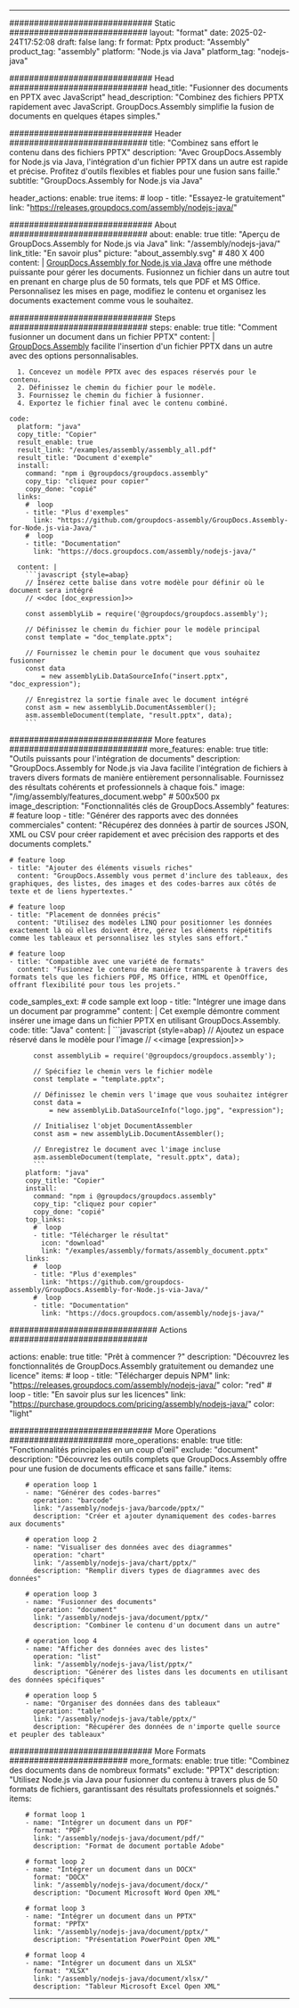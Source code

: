 



---
############################# Static ############################
layout: "format"
date:  2025-02-24T17:52:08
draft: false
lang: fr
format: Pptx
product: "Assembly"
product_tag: "assembly"
platform: "Node.js via Java"
platform_tag: "nodejs-java"

############################# Head ############################
head_title: "Fusionner des documents en PPTX avec JavaScript"
head_description: "Combinez des fichiers PPTX rapidement avec JavaScript. GroupDocs.Assembly simplifie la fusion de documents en quelques étapes simples."

############################# Header ############################
title: "Combinez sans effort le contenu dans des fichiers PPTX" 
description: "Avec GroupDocs.Assembly for Node.js via Java, l'intégration d'un fichier PPTX dans un autre est rapide et précise. Profitez d'outils flexibles et fiables pour une fusion sans faille."
subtitle: "GroupDocs.Assembly for Node.js via Java" 

header_actions:
  enable: true
  items:
    #  loop
    - title: "Essayez-le gratuitement"
      link: "https://releases.groupdocs.com/assembly/nodejs-java/"
      
############################# About ############################
about:
    enable: true
    title: "Aperçu de GroupDocs.Assembly for Node.js via Java"
    link: "/assembly/nodejs-java/"
    link_title: "En savoir plus"
    picture: "about_assembly.svg" # 480 X 400
    content: |
       [GroupDocs.Assembly for Node.js via Java](/assembly/nodejs-java/) offre une méthode puissante pour gérer les documents. Fusionnez un fichier dans un autre tout en prenant en charge plus de 50 formats, tels que PDF et MS Office. Personnalisez les mises en page, modifiez le contenu et organisez les documents exactement comme vous le souhaitez.

############################# Steps ############################
steps:
    enable: true
    title: "Comment fusionner un document dans un fichier PPTX"
    content: |
      [GroupDocs.Assembly](/assembly/nodejs-java/) facilite l'insertion d'un fichier PPTX dans un autre avec des options personnalisables.
      
      1. Concevez un modèle PPTX avec des espaces réservés pour le contenu.
      2. Définissez le chemin du fichier pour le modèle.
      3. Fournissez le chemin du fichier à fusionner.
      4. Exportez le fichier final avec le contenu combiné.
   
    code:
      platform: "java"
      copy_title: "Copier"
      result_enable: true
      result_link: "/examples/assembly/assembly_all.pdf"
      result_title: "Document d'exemple"
      install:
        command: "npm i @groupdocs/groupdocs.assembly"
        copy_tip: "cliquez pour copier"
        copy_done: "copié"
      links:
        #  loop
        - title: "Plus d'exemples"
          link: "https://github.com/groupdocs-assembly/GroupDocs.Assembly-for-Node.js-via-Java/"
        #  loop
        - title: "Documentation"
          link: "https://docs.groupdocs.com/assembly/nodejs-java/"
          
      content: |
        ```javascript {style=abap}
        // Insérez cette balise dans votre modèle pour définir où le document sera intégré
        // <<doc [doc_expression]>>
    
        const assemblyLib = require('@groupdocs/groupdocs.assembly');

        // Définissez le chemin du fichier pour le modèle principal
        const template = "doc_template.pptx";

        // Fournissez le chemin pour le document que vous souhaitez fusionner
        const data 
            = new assemblyLib.DataSourceInfo("insert.pptx", "doc_expression");

        // Enregistrez la sortie finale avec le document intégré
        const asm = new assemblyLib.DocumentAssembler();
        asm.assembleDocument(template, "result.pptx", data);
        ```           

############################# More features ############################
more_features:
  enable: true
  title: "Outils puissants pour l'intégration de documents"
  description: "GroupDocs.Assembly for Node.js via Java facilite l'intégration de fichiers à travers divers formats de manière entièrement personnalisable. Fournissez des résultats cohérents et professionnels à chaque fois."
  image: "/img/assembly/features_document.webp" # 500x500 px
  image_description: "Fonctionnalités clés de GroupDocs.Assembly"
  features:
    # feature loop
    - title: "Générer des rapports avec des données commerciales"
      content: "Récupérez des données à partir de sources JSON, XML ou CSV pour créer rapidement et avec précision des rapports et des documents complets."

    # feature loop
    - title: "Ajouter des éléments visuels riches"
      content: "GroupDocs.Assembly vous permet d'inclure des tableaux, des graphiques, des listes, des images et des codes-barres aux côtés de texte et de liens hypertextes."

    # feature loop
    - title: "Placement de données précis"
      content: "Utilisez des modèles LINQ pour positionner les données exactement là où elles doivent être, gérez les éléments répétitifs comme les tableaux et personnalisez les styles sans effort."

    # feature loop
    - title: "Compatible avec une variété de formats"
      content: "Fusionnez le contenu de manière transparente à travers des formats tels que les fichiers PDF, MS Office, HTML et OpenOffice, offrant flexibilité pour tous les projets."
      
  code_samples_ext:
    # code sample ext loop
    - title: "Intégrer une image dans un document par programme"
      content: |
        Cet exemple démontre comment insérer une image dans un fichier PPTX en utilisant GroupDocs.Assembly.
      code:
        title: "Java"
        content: |
          ```javascript {style=abap}
          // Ajoutez un espace réservé dans le modèle pour l'image
          // <<image [expression]>>
          
          const assemblyLib = require('@groupdocs/groupdocs.assembly');

          // Spécifiez le chemin vers le fichier modèle
          const template = "template.pptx";

          // Définissez le chemin vers l'image que vous souhaitez intégrer
          const data =
              = new assemblyLib.DataSourceInfo("logo.jpg", "expression");

          // Initialisez l'objet DocumentAssembler
          const asm = new assemblyLib.DocumentAssembler();

          // Enregistrez le document avec l'image incluse
          asm.assembleDocument(template, "result.pptx", data);
          ```
        platform: "java"
        copy_title: "Copier"
        install:
          command: "npm i @groupdocs/groupdocs.assembly"
          copy_tip: "cliquez pour copier"
          copy_done: "copié"
        top_links:
          #  loop
          - title: "Télécharger le résultat"
            icon: "download"
            link: "/examples/assembly/formats/assembly_document.pptx"
        links:
          #  loop
          - title: "Plus d'exemples"
            link: "https://github.com/groupdocs-assembly/GroupDocs.Assembly-for-Node.js-via-Java/"
          #  loop
          - title: "Documentation"
            link: "https://docs.groupdocs.com/assembly/nodejs-java/"
            

            


############################## Actions ############################

actions:
  enable: true
  title: "Prêt à commencer ?"
  description: "Découvrez les fonctionnalités de GroupDocs.Assembly gratuitement ou demandez une licence"
  items:
    #  loop
    - title: "Télécharger depuis NPM"
      link: "https://releases.groupdocs.com/assembly/nodejs-java/"
      color: "red"
        #  loop
    - title: "En savoir plus sur les licences"
      link: "https://purchase.groupdocs.com/pricing/assembly/nodejs-java/"
      color: "light"


############################# More Operations #####################
more_operations:
    enable: true
    title: "Fonctionnalités principales en un coup d'œil"
    exclude: "document"
    description: "Découvrez les outils complets que GroupDocs.Assembly offre pour une fusion de documents efficace et sans faille."
    items: 
          
        # operation loop 1
        - name: "Générer des codes-barres"
          operation: "barcode"
          link: "/assembly/nodejs-java/barcode/pptx/"
          description: "Créer et ajouter dynamiquement des codes-barres aux documents"

        # operation loop 2
        - name: "Visualiser des données avec des diagrammes"
          operation: "chart"
          link: "/assembly/nodejs-java/chart/pptx/"
          description: "Remplir divers types de diagrammes avec des données"

        # operation loop 3
        - name: "Fusionner des documents"
          operation: "document"
          link: "/assembly/nodejs-java/document/pptx/"
          description: "Combiner le contenu d'un document dans un autre"

        # operation loop 4
        - name: "Afficher des données avec des listes"
          operation: "list"
          link: "/assembly/nodejs-java/list/pptx/"
          description: "Générer des listes dans les documents en utilisant des données spécifiques"

        # operation loop 5
        - name: "Organiser des données dans des tableaux"
          operation: "table"
          link: "/assembly/nodejs-java/table/pptx/"
          description: "Récupérer des données de n'importe quelle source et peupler des tableaux"
         
          
############################# More Formats ########################
more_formats:
    enable: true
    title: "Combinez des documents dans de nombreux formats"
    exclude: "PPTX"
    description: "Utilisez Node.js via Java pour fusionner du contenu à travers plus de 50 formats de fichiers, garantissant des résultats professionnels et soignés."
    items: 
          
        # format loop 1
        - name: "Intégrer un document dans un PDF"
          format: "PDF"
          link: "/assembly/nodejs-java/document/pdf/"
          description: "Format de document portable Adobe"
          
        # format loop 2
        - name: "Intégrer un document dans un DOCX"
          format: "DOCX"
          link: "/assembly/nodejs-java/document/docx/"
          description: "Document Microsoft Word Open XML"
          
        # format loop 3
        - name: "Intégrer un document dans un PPTX"
          format: "PPTX"
          link: "/assembly/nodejs-java/document/pptx/"
          description: "Présentation PowerPoint Open XML"
          
        # format loop 4
        - name: "Intégrer un document dans un XLSX"
          format: "XLSX"
          link: "/assembly/nodejs-java/document/xlsx/"
          description: "Tableur Microsoft Excel Open XML"


          

---